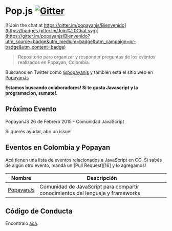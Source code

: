 # Pop.js [![Gitter][3]][4]

[![Join the chat at https://gitter.im/popayanjs/Bienvenido](https://badges.gitter.im/Join%20Chat.svg)](https://gitter.im/popayanjs/Bienvenido?utm_source=badge&utm_medium=badge&utm_campaign=pr-badge&utm_content=badge)

> Repositorio para organizar y responder preguntas de los eventos realizados en Popayan, Colombia.

Buscanos en Twitter como <a href="https://twitter.com/popayanjs">@popayanjs</a> y también está el sitio web en <a href="http://www.meetup.com/PopayanJS/"> PopayanJs </a>

**Estamos buscando colaboradores! Si te gusta Javascript y la programacion, sumate!.**

## Próximo Evento
   
   PopayanJS 26 de Febrero 2015 - Comunidad JavaScript
   
Si querés ayudar, abrí un issue!

## Eventos en Colombia y Popayan

Acá tienen una lista de eventos relacionados a JavaScript en CO. Si sabés de algún otro evento, mandá un [Pull Request][16] y lo agregamos!

Nombre                  | Descripción
------------------------|-----------------------------------------------------------------------------
[PopayanJs][6]          | Comunidad de JavaScript para compartir conocimientos del lenguaje y frameworks

## Código de Conducta

Encontralo [acá][5].

[1]: https://help.github.com/articles/using-pull-requests/
[2]: http://imageshack.com/a/img540/4115/HP2o1T.png
[3]: https://badges.gitter.im/Join%20Chat.svg
[4]: https://gitter.im/popayanjs
[5]: https://github.com/popayanjs/Bienvenido/blob/master/codigodeconducta.md
[6]: http://www.meetup.com/PopayanJS/
